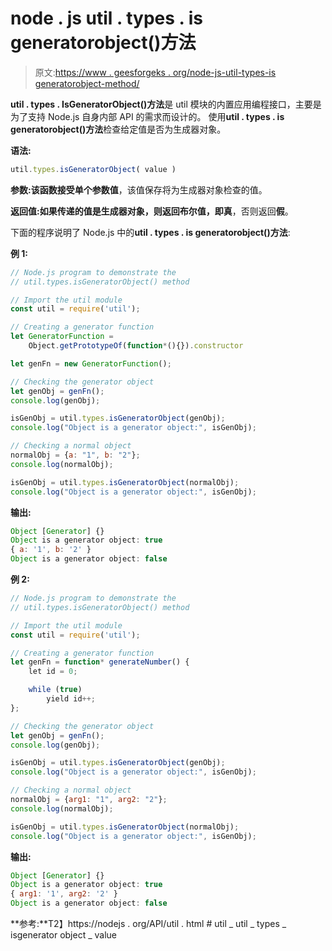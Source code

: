 # node . js util . types . is generatorobject()方法

> 原文:[https://www . geesforgeks . org/node-js-util-types-is generatorobject-method/](https://www.geeksforgeeks.org/node-js-util-types-isgeneratorobject-method/)

**util . types . IsGeneratorObject()方法**是 util 模块的内置应用编程接口，主要是为了支持 Node.js 自身内部 API 的需求而设计的。
使用**util . types . is generatorobject()方法**检查给定值是否为生成器对象。

**语法:**

```js
util.types.isGeneratorObject( value )
```

**参数:**该函数接受单个参数**值**，该值保存将为生成器对象检查的值。

**返回值:**如果传递的值是生成器对象，则返回布尔值，即**真**，否则返回**假**。

下面的程序说明了 Node.js 中的**util . types . is generatorobject()方法**:

**例 1:**

```js
// Node.js program to demonstrate the
// util.types.isGeneratorObject() method

// Import the util module
const util = require('util');

// Creating a generator function
let GeneratorFunction = 
    Object.getPrototypeOf(function*(){}).constructor

let genFn = new GeneratorFunction();

// Checking the generator object
let genObj = genFn();
console.log(genObj);

isGenObj = util.types.isGeneratorObject(genObj);
console.log("Object is a generator object:", isGenObj);

// Checking a normal object
normalObj = {a: "1", b: "2"};
console.log(normalObj);

isGenObj = util.types.isGeneratorObject(normalObj);
console.log("Object is a generator object:", isGenObj);
```

**输出:**

```js
Object [Generator] {}
Object is a generator object: true
{ a: '1', b: '2' }
Object is a generator object: false
```

**例 2:**

```js
// Node.js program to demonstrate the
// util.types.isGeneratorObject() method

// Import the util module
const util = require('util');

// Creating a generator function
let genFn = function* generateNumber() {
    let id = 0;

    while (true)
        yield id++;
};

// Checking the generator object
let genObj = genFn();
console.log(genObj);

isGenObj = util.types.isGeneratorObject(genObj);
console.log("Object is a generator object:", isGenObj);

// Checking a normal object
normalObj = {arg1: "1", arg2: "2"};
console.log(normalObj);

isGenObj = util.types.isGeneratorObject(normalObj);
console.log("Object is a generator object:", isGenObj);
```

**输出:**

```js
Object [Generator] {}
Object is a generator object: true
{ arg1: '1', arg2: '2' }
Object is a generator object: false
```

**参考:**T2】https://nodejs . org/API/util . html # util _ util _ types _ isgenerator object _ value